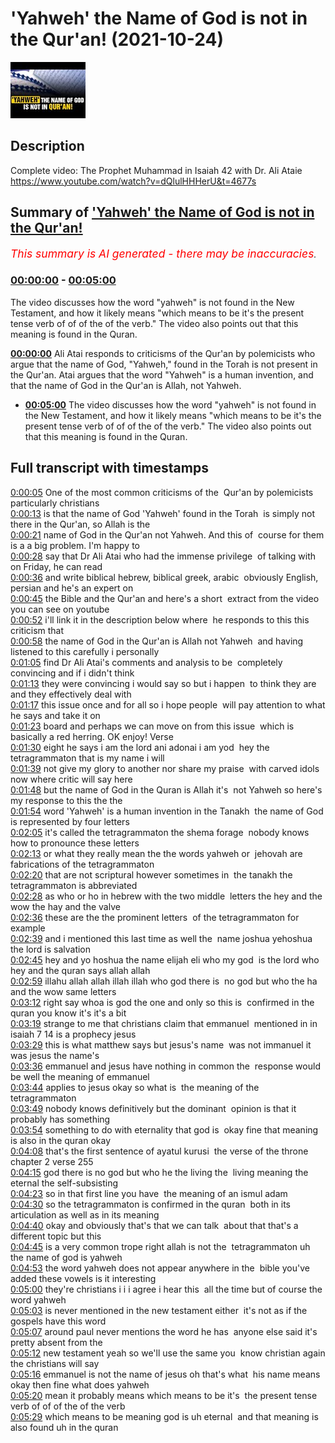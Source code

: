 # 'Yahweh' the Name of God is not in the Qur'an! (2021-10-24)

![alt 'Yahweh' the Name of God is not in the Qur'an!](6yfMHGC1um4.jpg "'Yahweh' the Name of God is not in the Qur'an!")

## Description

Complete video: The Prophet Muhammad in Isaiah 42 with Dr. Ali Ataie https://www.youtube.com/watch?v=dQlulHHHerU&t=4677s

## Summary of ['Yahweh' the Name of God is not in the Qur'an!](https://www.youtube.com/watch?v=6yfMHGC1um4)


*<span style="color:red; font-size:125%">This summary is AI generated - there may be inaccuracies</span>. [](/)*

### [00:00:00](https://www.youtube.com/watch?v=6yfMHGC1um4&t=0) - [00:05:00](https://www.youtube.com/watch?v=6yfMHGC1um4&t=300)

The video discusses how the word "yahweh" is not found in the New Testament, and how it likely means "which means to be it's the present tense verb of of of the of the verb." The video also points out that this meaning is found in the Quran.

**[00:00:00](https://www.youtube.com/watch?v=6yfMHGC1um4&t=0)** Ali Atai responds to criticisms of the Qur'an by polemicists who argue that the name of God, "Yahweh," found in the Torah is not present in the Qur'an. Atai argues that the word "Yahweh" is a human invention, and that the name of God in the Qur'an is Allah, not Yahweh.
* **[00:05:00](https://www.youtube.com/watch?v=6yfMHGC1um4&t=300)** The video discusses how the word "yahweh" is not found in the New Testament, and how it likely means "which means to be it's the present tense verb of of of the of the verb." The video also points out that this meaning is found in the Quran.

## Full transcript with timestamps

[0:00:05](https://youtu.be/6yfMHGC1um4?t=5) One of the most common criticisms of the 
Qur'an by polemicists particularly christians    
[0:00:13](https://youtu.be/6yfMHGC1um4?t=13) is that the name of God 'Yahweh' found in the Torah 
is simply not there in the Qur'an, so Allah is the    
[0:00:21](https://youtu.be/6yfMHGC1um4?t=21) name of God in the Qur'an not Yahweh. And this of 
course for them is a a big problem. I'm happy to    
[0:00:28](https://youtu.be/6yfMHGC1um4?t=28) say that Dr Ali Atai who had the immense privilege 
of talking with on Friday, he can read    
[0:00:36](https://youtu.be/6yfMHGC1um4?t=36) and write biblical hebrew, biblical greek, arabic 
obviously English, persian and he's an expert on    
[0:00:45](https://youtu.be/6yfMHGC1um4?t=45) the Bible and the Qur'an and here's a short 
extract from the video you can see on youtube    
[0:00:52](https://youtu.be/6yfMHGC1um4?t=52) i'll link it in the description below where 
he responds to this this criticism that    
[0:00:58](https://youtu.be/6yfMHGC1um4?t=58) the name of God in the Qur'an is Allah not Yahweh 
and having listened to this carefully i personally    
[0:01:05](https://youtu.be/6yfMHGC1um4?t=65) find Dr Ali Atai's comments and analysis to be 
completely convincing and if i didn't think    
[0:01:13](https://youtu.be/6yfMHGC1um4?t=73) they were convincing i would say so but i happen 
to think they are and they effectively deal with    
[0:01:17](https://youtu.be/6yfMHGC1um4?t=77) this issue once and for all so i hope people 
will pay attention to what he says and take it on    
[0:01:23](https://youtu.be/6yfMHGC1um4?t=83) board and perhaps we can move on from this issue 
which is basically a red herring. OK enjoy! Verse    
[0:01:30](https://youtu.be/6yfMHGC1um4?t=90) eight he says i am the lord ani adonai i am yod 
hey the tetragrammaton that is my name i will    
[0:01:39](https://youtu.be/6yfMHGC1um4?t=99) not give my glory to another nor share my praise 
with carved idols now where critic will say here    
[0:01:48](https://youtu.be/6yfMHGC1um4?t=108) but the name of God in the Quran is Allah it's 
not Yahweh so here's my response to this the the    
[0:01:54](https://youtu.be/6yfMHGC1um4?t=114) word 'Yahweh' is a human invention in the Tanakh 
the name of God is represented by four letters  
[0:02:05](https://youtu.be/6yfMHGC1um4?t=125) it's called the tetragrammaton the shema forage 
nobody knows how to pronounce these letters    
[0:02:13](https://youtu.be/6yfMHGC1um4?t=133) or what they really mean the the words yahweh or 
jehovah are fabrications of the tetragrammaton    
[0:02:20](https://youtu.be/6yfMHGC1um4?t=140) that are not scriptural however sometimes in 
the tanakh the tetragrammaton is abbreviated    
[0:02:28](https://youtu.be/6yfMHGC1um4?t=148) as who or ho in hebrew with the two middle 
letters the hey and the wow the hay and the valve    
[0:02:36](https://youtu.be/6yfMHGC1um4?t=156) these are the the prominent letters 
of the tetragrammaton for example    
[0:02:39](https://youtu.be/6yfMHGC1um4?t=159) and i mentioned this last time as well the 
name joshua yehoshua the lord is salvation    
[0:02:45](https://youtu.be/6yfMHGC1um4?t=165) hey and yo hoshua the name elijah eli who my god 
is the lord who hey and the quran says allah allah    
[0:02:59](https://youtu.be/6yfMHGC1um4?t=179) illahu allah allah illah illah who god there is 
no god but who the ha and the wow same letters  
[0:03:12](https://youtu.be/6yfMHGC1um4?t=192) right say whoa is god the one and only so this is 
confirmed in the quran you know it's it's a bit    
[0:03:19](https://youtu.be/6yfMHGC1um4?t=199) strange to me that christians claim that emmanuel 
mentioned in in isaiah 7 14 is a prophecy jesus    
[0:03:29](https://youtu.be/6yfMHGC1um4?t=209) this is what matthew says but jesus's name 
was not immanuel it was jesus the name's    
[0:03:36](https://youtu.be/6yfMHGC1um4?t=216) emmanuel and jesus have nothing in common the 
response would be well the meaning of emmanuel    
[0:03:44](https://youtu.be/6yfMHGC1um4?t=224) applies to jesus okay so what is 
the meaning of the tetragrammaton    
[0:03:49](https://youtu.be/6yfMHGC1um4?t=229) nobody knows definitively but the dominant 
opinion is that it probably has something    
[0:03:54](https://youtu.be/6yfMHGC1um4?t=234) something to do with eternality that god is 
okay fine that meaning is also in the quran okay  
[0:04:08](https://youtu.be/6yfMHGC1um4?t=248) that's the first sentence of ayatul kurusi 
the verse of the throne chapter 2 verse 255    
[0:04:15](https://youtu.be/6yfMHGC1um4?t=255) god there is no god but who he the living the 
living meaning the eternal the self-subsisting    
[0:04:23](https://youtu.be/6yfMHGC1um4?t=263) so in that first line you have 
the meaning of an ismul adam  
[0:04:30](https://youtu.be/6yfMHGC1um4?t=270) so the tetragrammaton is confirmed in the quran 
both in its articulation as well as in its meaning  
[0:04:40](https://youtu.be/6yfMHGC1um4?t=280) okay and obviously that's that we can talk 
about that that's a different topic but this    
[0:04:45](https://youtu.be/6yfMHGC1um4?t=285) is a very common trope right allah is not the 
tetragrammaton uh the name of god is yahweh    
[0:04:53](https://youtu.be/6yfMHGC1um4?t=293) the word yahweh does not appear anywhere in the 
bible you've added these vowels is it interesting    
[0:05:00](https://youtu.be/6yfMHGC1um4?t=300) they're christians i i i agree i hear this 
all the time but of course the word yahweh    
[0:05:03](https://youtu.be/6yfMHGC1um4?t=303) is never mentioned in the new testament either 
it's not as if the gospels have this word    
[0:05:07](https://youtu.be/6yfMHGC1um4?t=307) around paul never mentions the word he has 
anyone else said it's pretty absent from the    
[0:05:12](https://youtu.be/6yfMHGC1um4?t=312) new testament yeah so we'll use the same you 
know christian again the christians will say    
[0:05:16](https://youtu.be/6yfMHGC1um4?t=316) emmanuel is not the name of jesus oh that's what 
his name means okay then fine what does yahweh    
[0:05:20](https://youtu.be/6yfMHGC1um4?t=320) mean it probably means which means to be it's 
the present tense verb of of of the of the verb    
[0:05:29](https://youtu.be/6yfMHGC1um4?t=329) which means to be meaning god is uh eternal 
and that meaning is also found uh in the quran  
